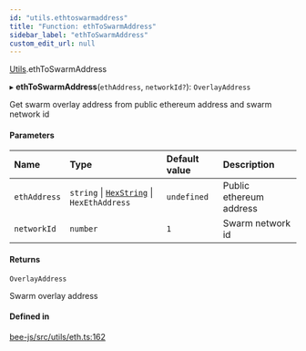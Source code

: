 ```yaml
---
id: "utils.ethtoswarmaddress"
title: "Function: ethToSwarmAddress"
sidebar_label: "ethToSwarmAddress"
custom_edit_url: null
---
```


[Utils](../modules/utils.md).ethToSwarmAddress

▸ **ethToSwarmAddress**(`ethAddress`, `networkId?`): `OverlayAddress`

Get swarm overlay address from public ethereum address and swarm network id

#### Parameters

| Name | Type | Default value | Description |
| :------ | :------ | :------ | :------ |
| `ethAddress` | `string` \| [`HexString`](../types/utils.hexstring.md) \| `HexEthAddress` | `undefined` | Public ethereum address |
| `networkId` | `number` | `1` | Swarm network id |

#### Returns

`OverlayAddress`

Swarm overlay address

#### Defined in

[bee-js/src/utils/eth.ts:162](https://github.com/ethersphere/bee-js/blob/ae6a776/src/utils/eth.ts#L162)
